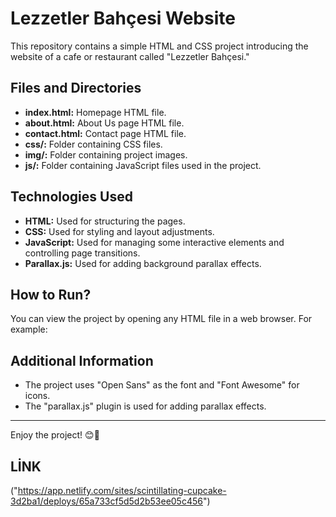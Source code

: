 # Lezzetler Bahçesi Website

This repository contains a simple HTML and CSS project introducing the website of a cafe or restaurant called "Lezzetler Bahçesi."

## Files and Directories

- **index.html:** Homepage HTML file.
- **about.html:** About Us page HTML file.
- **contact.html:** Contact page HTML file.
- **css/:** Folder containing CSS files.
- **img/:** Folder containing project images.
- **js/:** Folder containing JavaScript files used in the project.

## Technologies Used

- **HTML:** Used for structuring the pages.
- **CSS:** Used for styling and layout adjustments.
- **JavaScript:** Used for managing some interactive elements and controlling page transitions.
- **Parallax.js:** Used for adding background parallax effects.

## How to Run?

You can view the project by opening any HTML file in a web browser. For example:


## Additional Information

- The project uses "Open Sans" as the font and "Font Awesome" for icons.
- The "parallax.js" plugin is used for adding parallax effects.

---

Enjoy the project! 😊🌿

## LİNK
("https://app.netlify.com/sites/scintillating-cupcake-3d2ba1/deploys/65a733cf5d5d2b53ee05c456")
